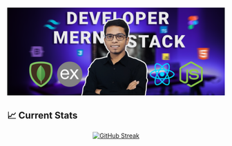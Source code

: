 
![](https://raw.githubusercontent.com/eftekher-alam/eftekher-alam/main/images/Cover%20Image.png)

## :chart_with_upwards_trend: Current Stats

<p align="center">
<a href="https://git.io/streak-stats"><img src="https://github-readme-streak-stats.herokuapp.com?user=eftekher-alam&theme=transparent&hide_border=true" alt="GitHub Streak" /></a>
</p>

